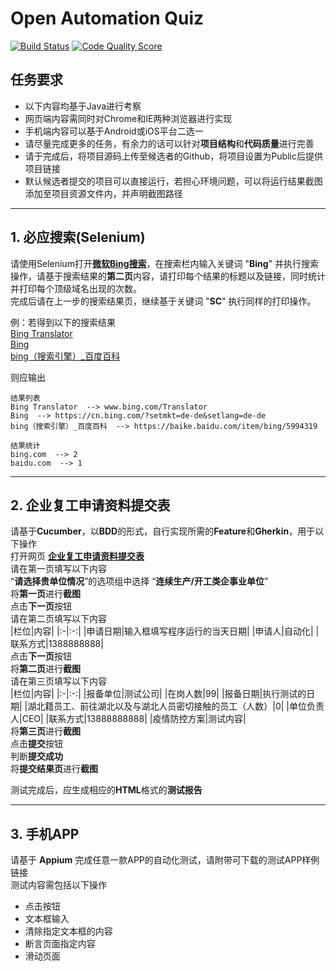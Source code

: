 # Open Automation Quiz
[![Build Status](https://github.com/alaahong/open_automation_quiz/workflows/CI/badge.svg)](https://github.com/alaahong/open_automation_quiz)
[![Code Quality Score](https://www.code-inspector.com/project/4050/score/svg)](https://www.code-inspector.com/project/4050/score/svg)

## 任务要求
* 以下内容均基于Java进行考察  
* 网页端内容需同时对Chrome和IE两种浏览器进行实现  
* 手机端内容可以基于Android或iOS平台二选一  
* 请尽量完成更多的任务，有余力的话可以针对**项目结构**和**代码质量**进行完善  
* 请于完成后，将项目源码上传至候选者的Github，将项目设置为Public后提供项目链接 
* 默认候选者提交的项目可以直接运行，若担心环境问题，可以将运行结果截图添加至项目资源文件内，并声明截图路径 

******
## 1. 必应搜索(Selenium)  

请使用Selenium打开[**微软Bing搜索**](https://cn.bing.com/)，在搜索栏内输入关键词 "**Bing**" 并执行搜索操作，请基于搜索结果的**第二页**内容，请打印每个结果的标题以及链接，同时统计并打印每个顶级域名出现的次数。  
完成后请在上一步的搜索结果页，继续基于关键词 "**SC**" 执行同样的打印操作。

 例：若得到以下的搜索结果   
 [Bing Translator](www.bing.com/Translator)   
 [Bing](https://cn.bing.com/?setmkt=de-de&setlang=de-de)   
 [bing（搜索引擎）_百度百科](https://baike.baidu.com/item/bing/5994319)   
 
 则应输出  
```   
结果列表  
Bing Translator  --> www.bing.com/Translator   
Bing  --> https://cn.bing.com/?setmkt=de-de&setlang=de-de    
bing（搜索引擎）_百度百科  --> https://baike.baidu.com/item/bing/5994319   

结果统计 
bing.com  --> 2
baidu.com  --> 1  
```
  ******
## 2. 企业复工申请资料提交表  

请基于**Cucumber**，以**BDD**的形式，自行实现所需的**Feature**和**Gherkin**，用于以下操作  
打开网页 [**企业复工申请资料提交表**](https://templates.jinshuju.net/detail/Dv9JPD)  
请在第一页填写以下内容  
“**请选择贵单位情况**”的选项组中选择 “**连续生产/开工类企事业单位**”  
将**第一页**进行**截图**  
点击**下一页**按钮  
请在第二页填写以下内容  
|栏位|内容|
|:-|:-:|
|申请日期|输入框填写程序运行的当天日期| 
|申请人|自动化| 
|联系方式|1388888888|    
点击**下一页**按钮  
将**第二页**进行**截图**  
请在第三页填写以下内容  
|栏位|内容|
|:-|:-:|
|报备单位|测试公司| 
|在岗人数|99| 
|报备日期|执行测试的日期| 
|湖北籍员工、前往湖北以及与湖北人员密切接触的员工（人数）|0| 
|单位负责人|CEO| 
|联系方式|13888888888| 
|疫情防控方案|测试内容|   
将**第三页**进行**截图**  
点击**提交**按钮  
判断**提交成功**  
将**提交结果页**进行**截图**  

测试完成后，应生成相应的**HTML**格式的**测试报告**  
  ******
  
## 3. 手机APP
请基于 **Appium**  完成任意一款APP的自动化测试，请附带可下载的测试APP样例链接  
测试内容需包括以下操作  
* 点击按钮
* 文本框输入
* 清除指定文本框的内容  
* 断言页面指定内容
* 滑动页面